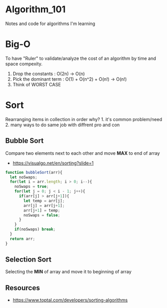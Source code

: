 # Algorithm_101
Notes and code for algorithms I'm learning

# Big-O
To have "Ruler" to validate/analyze the cost of an algorithm by time and space compexity.
1. Drop the constants : O(2n) -> O(n)
2.  Pick the dominant term : O(1) + O(n^2) + O(n!) -> O(n!)
3. Think of WORST CASE

# Sort
Rearranging items in collection in order
why? 1. it's common problem/need 2. many ways to do same job with diffrent pro and con

## Bubble Sort
Compare two elements next to each other and move **MAX** to end of array
* https://visualgo.net/en/sorting?slide=1

```javascript
function bubbleSort(arr){
  let noSwaps;
  for(let i = arr.length; i > 0; i--){
    noSwaps = true;
    for(let j = 0; j < i - 1; j++){
      if(arr[j] > arr[j+1]){
        let temp = arr[j];
        arr[j] = arr[j+1];
        arr[j+1] = temp;
        noSwaps = false;         
      }
    }
    if(noSwaps) break;
  }
  return arr;
}
```

## Selection Sort
Selecting the **MIN** of array and move it to beginning of array


## Resources
* https://www.toptal.com/developers/sorting-algorithms
